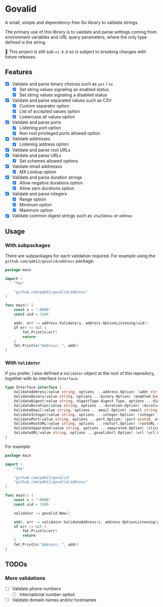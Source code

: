 # Govalid

A small, simple and dependency-free Go library to validate strings.

The primary use of this library is to validate and parse settings coming from environment variables and URL query parameters, where the only type defined is the string.

💁 This project is still sub `v1.0.0` so is subject to breaking changes with future releases.

## Features

- [x] Validate and parse binary choices such as `yes` / `no`
  - [x] Set string values signaling an enabled status
  - [x] Set string values signaling a disabled status
- [x] Validate and parse separated values such as CSV
  - [x] Custom separator option
  - [x] List of accepted values option
  - [x] Lowercase all values option
- [x] Validate and parse ports
  - [x] Listening port option
  - [x] Non root privileged ports allowed option
- [x] Validate addresses
  - [x] Listening address option
- [x] Validate and parse root URLs
- [x] Validate and parse URLs
  - [x] Set schemes allowed options
- [x] Validate email addresses
  - [x] MX Lookup option
- [x] Validate and parse duration strings
  - [x] Allow negative durations option
  - [x] Allow zero durations option
- [x] Validate and parse integers
  - [x] Range option
  - [x] Minimum option
  - [x] Maximum option
- [x] Validate common digest strings such as `sha256hex` or `md5hex`

## Usage

### With subpackages

There are subpackages for each validation required.
For example using the `github.com/qdm12/govalid/address` package:

```go
package main

import (
    "fmt"

    "github.com/qdm12/govalid/address"
)

func main() {
    const s = ":8000"
    const uid = 1000

    addr, err := address.Validate(s, address.OptionListening(uid))
    if err != nil {
        fmt.Println(err)
        return
    }
    fmt.Println("Address: ", addr)
}

```

### With `Validator`

If you prefer, I also defined a `Validator` object at the root of this repository, together with its interface `Interface`:

```go
type Interface interface {
    ValidateAddress(value string, options ...address.Option) (addr string, err error)
    ValidateBinary(value string, options ...binary.Option) (enabled bool, err error)
    ValidateDigest(value string, digestType digest.Type, options ...digest.Option) (err error)
    ValidateDuration(value string, options ...duration.Option) (duration time.Duration, err error)
    ValidateEmail(value string, options ...email.Option) (email string, err error)
    ValidateInteger(value string, options ...integer.Option) (integer int, err error)
    ValidatePort(value string, options ...port.Option) (port uint16, err error)
    ValidateRootURL(value string, options ...rooturl.Option) (rootURL string, err error)
    ValidateSeparated(value string, options ...separated.Option) (slice []string, err error)
    ValidateURL(value string, options ...govalidurl.Option) (url *url.URL, err error)
}
```

For example:

```go
package main

import (
    "fmt"

    "github.com/qdm12/govalid"
    "github.com/qdm12/govalid/address"
)

func main() {
    const s = ":8000"
    const uid = 1000

    validator := govalid.New()

    addr, err := validator.ValidateAddress(s, address.OptionListening(uid))
    if err != nil {
        fmt.Println(err)
        return
    }
    fmt.Println("Address: ", addr)
}

```

## TODOs

### More validations

- [ ] Validate phone numbers
  - [ ] International number option
- [ ] Validate domain names and/or hostnames

